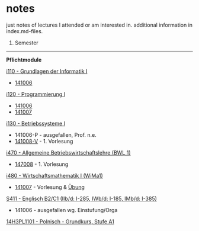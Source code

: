 notes
=====

just notes of lectures I attended or am interested in. additional information in index.md-files.

1. Semester
-----------

**Pflichtmodule**

[i110 - Grundlagen der Informatik I](i110/index.md)

* [141006](i110/141006-V.md)

[i120 - Programmierung I](i120/index.md)

* [141006](i120/141006-V.md)
* [141007](i120/141007-P.md)

[i130 - Betriebssysteme I](i130/index.md)

* 141006-P - ausgefallen, Prof. n.e.
* [141008-V](i130/141008-V.md) - 1. Vorlesung

[i470 - Allgemeine Betriebswirtschaftslehre (BWL 1)](i470/index.md)

* [147008](i470/141008-V.md) - 1. Vorlesung

[i480 - Wirtschaftsmathematik I (WiMa1)](i480/index.md)

* [141007](i480/141007-V.md) - Vorlesung &amp; [Übung](i480/141007-P.md)

[S411 - Englisch B2/C1 (IIb/d: I-285, IWb/d: I-185, IMb/d: I-385) ](s411/index.md)

* 141006 - ausgefallen wg. Einstufung/Orga

[14H3PL1101 - Polnisch - Grundkurs, Stufe A1](VHS14H3PL1101/index.md)

